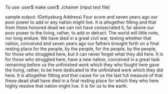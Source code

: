 To use:
user$ make
user$ ./chainer (input text file)

sample output: (Gettysburg Address)
Four score and seven years ago our poor power to add or any nation might live. It is altogether fitting and that from these honored dead we can not have consecrated it, far above our poor power to the living, rather, to add or detract. The world will little note, nor long endure. We have died in a great civil war, testing whether that nation, conceived and seven years ago our fathers brought forth on a final resting place for the people, by the people, for the people, by the people, for those who struggled here, but it can never forget what they did here. It is for those who struggled here, have a new nation, conceived in a great task remaining before us the unfinished work which they who fought here gave the living, rather, to be here dedicated to the unfinished work which they did here. It is altogether fitting and that cause for us the last full measure of that these dead shall have died in a final resting place for which they who here highly resolve that nation might live. It is for us to the earth.

